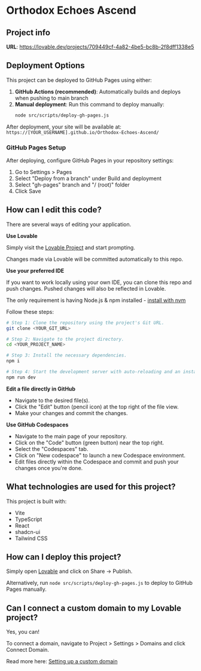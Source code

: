 
# Orthodox Echoes Ascend

## Project info

**URL**: https://lovable.dev/projects/709449cf-4a82-4be5-bc8b-2f8dff1338e5

## Deployment Options

This project can be deployed to GitHub Pages using either:

1. **GitHub Actions (recommended)**: Automatically builds and deploys when pushing to main branch
2. **Manual deployment**: Run this command to deploy manually:
   ```sh
   node src/scripts/deploy-gh-pages.js
   ```

After deployment, your site will be available at: `https://[YOUR_USERNAME].github.io/Orthodox-Echoes-Ascend/`

### GitHub Pages Setup

After deploying, configure GitHub Pages in your repository settings:
1. Go to Settings > Pages
2. Select "Deploy from a branch" under Build and deployment
3. Select "gh-pages" branch and "/ (root)" folder
4. Click Save

## How can I edit this code?

There are several ways of editing your application.

**Use Lovable**

Simply visit the [Lovable Project](https://lovable.dev/projects/709449cf-4a82-4be5-bc8b-2f8dff1338e5) and start prompting.

Changes made via Lovable will be committed automatically to this repo.

**Use your preferred IDE**

If you want to work locally using your own IDE, you can clone this repo and push changes. Pushed changes will also be reflected in Lovable.

The only requirement is having Node.js & npm installed - [install with nvm](https://github.com/nvm-sh/nvm#installing-and-updating)

Follow these steps:

```sh
# Step 1: Clone the repository using the project's Git URL.
git clone <YOUR_GIT_URL>

# Step 2: Navigate to the project directory.
cd <YOUR_PROJECT_NAME>

# Step 3: Install the necessary dependencies.
npm i

# Step 4: Start the development server with auto-reloading and an instant preview.
npm run dev
```

**Edit a file directly in GitHub**

- Navigate to the desired file(s).
- Click the "Edit" button (pencil icon) at the top right of the file view.
- Make your changes and commit the changes.

**Use GitHub Codespaces**

- Navigate to the main page of your repository.
- Click on the "Code" button (green button) near the top right.
- Select the "Codespaces" tab.
- Click on "New codespace" to launch a new Codespace environment.
- Edit files directly within the Codespace and commit and push your changes once you're done.

## What technologies are used for this project?

This project is built with:

- Vite
- TypeScript
- React
- shadcn-ui
- Tailwind CSS

## How can I deploy this project?

Simply open [Lovable](https://lovable.dev/projects/709449cf-4a82-4be5-bc8b-2f8dff1338e5) and click on Share -> Publish.

Alternatively, run `node src/scripts/deploy-gh-pages.js` to deploy to GitHub Pages manually.

## Can I connect a custom domain to my Lovable project?

Yes, you can!

To connect a domain, navigate to Project > Settings > Domains and click Connect Domain.

Read more here: [Setting up a custom domain](https://docs.lovable.dev/tips-tricks/custom-domain#step-by-step-guide)
